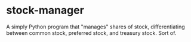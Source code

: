# stock-manager
A simply Python program that "manages" shares of stock, differentiating between common stock, preferred stock, and treasury stock. Sort of.
